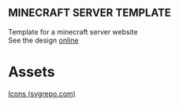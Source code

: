 ## MINECRAFT SERVER TEMPLATE

Template for a minecraft server website
<br>
See the design [online](https://htmlpreview.github.io/?https://github.com/tomikjetu/tomikjetu/blob/main/2022/minecraft-server/index.html)


# Assets
[Icons (svgrepo.com)](https://svgrepo.com)
